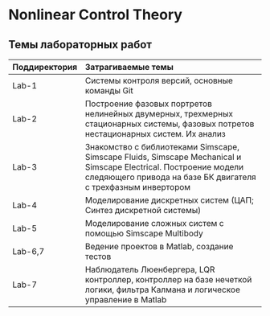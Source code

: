# Nonlinear Control Theory

## Темы лабораторных работ

|  Поддиректория   |                       Затрагиваемые темы                     |  
|:-----------------|:-------------------------------------------------------------|
| Lab-1 | Системы контроля версий, основные команды Git |
| Lab-2 | Построение фазовых портретов нелинейных двумерных, трехмерных стационарных системы, фазовых потретов нестационарных систем. Их анализ |
| Lab-3 | Знакомство с библиотеками Simscape, Simscape Fluids, Simscape Mechanical и Simscape Electrical. Построение модели следяющего привода на базе БК двигателя с трехфазным инвертором |
| Lab-4 | Моделирование дискретных систем (ЦАП; Синтез дискретной системы) |
| Lab-5 | Моделирование сложных систем с помощью Simscape Multibody |
| Lab-6,7 | Ведение проектов в Matlab, создание тестов |
| Lab-7 | Наблюдатель Люенбергера, LQR контроллер, контроллер на базе нечеткой логики, фильтра Калмана и логическое управление в Matlab|